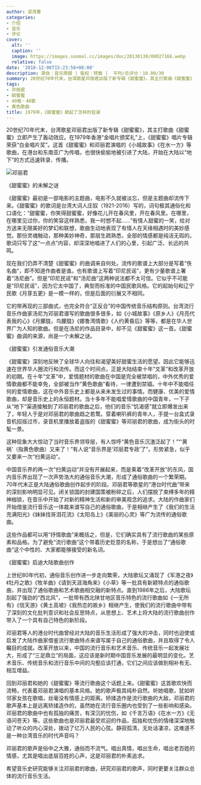 ```yaml
---
author: 梁茂春
categories:
- 介绍
- 音乐
- 评论
cover:
  alt: ''
  caption: ''
  image: https://images.soomal.cc/images/doc/20130130/00027166.webp
  relative: false
date: '2018-12-06T15:23:56+08:00'
description: 源自：音乐周报 | 版权：转载 |  平均/总评分：10.00/30
summary: 20世纪70年代末，台湾歌星邓丽君出版了新专辑《甜蜜蜜》，其主打歌曲《甜蜜蜜》立即产生了轰动效应。在1979年香港“金唱片颁奖礼”上，《甜蜜蜜》唱片专辑荣获“白金唱片奖”。这首《甜蜜蜜》和邓丽君演唱的其他歌曲，很快偷偷地被引进了大陆……
tags:
- 邓丽君
- 甜蜜蜜
- 40载・40歌
- 黄色歌曲
title: 1979年，《甜蜜蜜》掀起了怎样的狂澜
---
```


20世纪70年代末，台湾歌星邓丽君出版了新专辑《甜蜜蜜》，其主打歌曲《甜蜜蜜》立即产生了轰动效应。在1979年香港“金唱片颁奖礼”上，《甜蜜蜜》唱片专辑荣获“白金唱片奖”。这首《甜蜜蜜》和邓丽君演唱的《小城故事》《在水一方》等歌曲，在港台和东南亚广为传唱，也很快偷偷地被引进了大陆，开始在大陆以“地下”的方式迅速转录、传播。

![邓丽君](https://images.soomal.cc/images/doc/20130130/00027166.webp)





《甜蜜蜜》的未解之谜

《甜蜜蜜》最初是一部电影的主题曲，电影不久就被淡忘，但是主题曲却流传下来。《甜蜜蜜》的歌词是台湾大词人庄奴（1921-2016）写的，词句极其通俗化和口语化：“甜蜜蜜，你笑得甜蜜蜜，好像花儿开在春风里，开在春风里。在哪里，在哪里见过你，你的笑容这样熟悉，我一时想不起……”有情人甜蜜的一笑，给对方送来无限美好的梦幻和联想，歌曲生动地表现了有情人在天缘相遇时的美妙感觉。那份灵魂触动，那种美妙神奇，那层生疏熟悉，全部的情感都是纯洁无瑕的。歌词只写了这“一点点”内容，却深深地唱进了人们的心里，引起广泛、长远的共鸣。

现在我们仍弄不清楚《甜蜜蜜》的曲调来自何处。流传的歌谱上大部分是写着“佚名曲”，即不知道作曲者是谁。也有歌谱上写着“印尼民谣”，更有少量歌谱上署着“汤尼曲”。但是“印尼民谣”和“汤尼曲”这两种说法都不太可信。它似乎不可能是“印尼民谣”，因为它太中国了，典型而标准的中国民歌风格。它的起始句和辽宁民歌《月芽五更》是一模一样的，但是后面的衍展又不相同。

它的带再现的三部曲式，也完全符合“正反合”的中国传统音乐结构原则。台湾流行音乐作曲家汤尼为邓丽君谱写的歌曲很多很多，如《小城故事》《原乡人》《月亮代表我的心》《月朦胧，鸟朦胧》《娜鲁湾情歌》《人约黄昏后》等等，都是在华人世界广为人知的歌曲。但是在汤尼的作品目录中，却不见《甜蜜蜜》这一首。《甜蜜蜜》曲调的来源，尚是一个未解之谜。

《甜蜜蜜》引发通俗音乐大潮

《甜蜜蜜》深刻地反映了全球华人向往和渴望美好甜蜜生活的愿望。因此它能够迅速在世界华人圈流行和流传。而这个时间点，正是大陆结束十年“文革”和改革开放的初期。在十年“文革”中，爱情题材的歌曲在中国是完全被禁唱的，中外优秀的爱情歌曲都不能幸免，全部被当作“黄色歌曲”看待，一律遭到禁锢。十年中不能唱任何的爱情歌曲，这在中外音乐史上都是从来未发生过的事情。而健康、优美的爱情歌曲，却是音乐史上的永恒题材。当十多年不能唱爱情歌曲的中国青年，一下子从“地下”渠道接触到了邓丽君的歌曲之后，他们的音乐“饥渴感”就立即爆发出来了，年轻人于是对邓丽君的歌曲趋之若鹜。穿着喇叭裤的青年人，手提一台盒式录音机招摇过市，录音机里播放着盗版的《甜蜜蜜》等邓丽君的歌曲，成为街头的时髦一景。

这种现象大大惊动了当时音乐界领导层，有人惊呼“黄色音乐沉渣泛起了！”“‘黄祸’（指黄色歌曲）又来了！”有人说“音乐界是‘邓丽君专政’了”。形势紧急，似乎又要来一次“扫黄运动”。

中国音乐界的再一次“扫黄运动”并没有开展起来，而是乘着“改革开放”的东风，国内音乐界出现了一次声势浩大的通俗音乐大潮，形成了通俗歌曲的一个繁荣期。70年代末正是大陆通俗歌曲创作起步的阶段。邓丽君等歌星的“港台时代曲”带来的深刻影响明显可见。闭关锁国的封建国策被粉碎之后，人们摆脱了束缚多年的精神枷锁，在音乐中开始了对新的精神生活和新的审美观念的追求。大陆的作曲家们开始借鉴流行音乐这一体裁来谱写自己的通俗歌曲，于是相继产生了《我们的生活充满阳光》《妹妹找哥泪花流》《太阳岛上》《美丽的心灵》等广为流传的通俗歌曲。

这些作品都可以用“抒情歌曲”来概括之，但是，它们确实具有了流行歌曲的某些原素和品格。为了避免“流行歌曲”这个带着历史贬意的名称，于是想出了“通俗歌曲”这个中性的、大家都能够接受的新名词。

《甜蜜蜜》启迪大陆歌曲创作

上世纪80年代初，通俗音乐创作进一步走向繁荣，大陆歌坛又涌现了《军港之夜》《牡丹之歌》《牧羊曲》《请到天涯海角来》《小草》等一批具有新颖特点的通俗歌曲，并出现了通俗歌曲和艺术歌曲相交融的新特点。直到1986年之后，大陆歌坛刮起了强劲的“西北风”，一批带有西北陕甘地区音乐特色的流行歌曲如《一无所有》《信天游》《黄土高坡》《我热恋的故乡》相继产生，使我们的流行歌曲中带有了深刻的文化批判意识和社会反思特点，从思想上、艺术上将大陆的流行歌曲创作带入了一个具有自己特色的新阶段。

邓丽君等人的港台时代曲曾经对大陆的音乐生活形成了强大的冲击，同时也迫使或启发了大陆作曲家借鉴流行歌曲特点来谱写属于自己的通俗歌曲，并且取得了令人瞩目的成就。改革开放以来，中国的流行音乐和艺术音乐、传统音乐一起发展壮大，形成了“三足鼎立”的局面，这应该是新时期中国音乐发展的最明显的变化。艺术音乐、传统音乐和流行音乐中间的沟壑应该打通，它们之间应该做到相补有无、相互增益。

回到邓丽君和她的《甜蜜蜜》等流行歌曲这个话题上来。《甜蜜蜜》这首歌欢快而流畅，代表着邓丽君演唱的基本风格。她的歌声极其纯朴自然。听她唱歌，犹如听邻家女孩在歌唱，丝毫没有情感上的距离。矫揉造作是流行歌曲的大敌，邓丽君的歌声基本上是远离矫揉造作的，虽然她在流行音乐圈内也受到了一些影响和感染。邓丽君的歌曲中也有孤独的痛苦，有深沉的忧伤，如《千言万语》《在水一方》《无语问苍天》等。这些歌曲也是邓丽君最受欢迎的作品，孤独和忧伤的情绪深深地触动了听众的内心深处，拨动了亿万人民的心弦。静寂孤清，无处话凄凉，这难道不是一种台湾音乐的时代声音吗？

邓丽君的歌声是俗中之大雅，通俗而不流气。唱出真情，唱出生命，唱出老百姓的情感，尤其是唱出底层百姓的心声，这是邓丽君的朴素追求。

希望音乐史研究能够关注邓丽君的歌曲，研究邓丽君的歌声，同时更要关注群众总体的流行音乐生活。